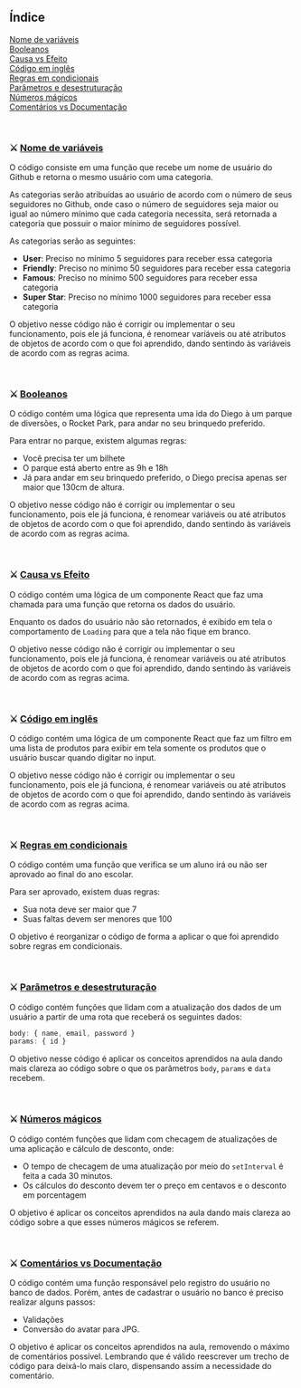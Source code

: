## Índice
[Nome de variáveis](#id1)<br>
[Booleanos](#id2)<br>
[Causa vs Efeito](#id03)<br>
[Código em inglês](#id04)<br> 
[Regras em condicionais](#id05)<br> 
[Parâmetros e desestruturação](#id06)<br> 
[Números mágicos](#id07)<br> 
[Comentários vs Documentação](#id08)<br> 
<!-- 
[Syntactic Sugars](#id09)<br>  
-->

<br>

<div id="id1"></div>

### ⚔️ [Nome de variáveis](desafios/01-nomenclatura-de-variaveis.ts) 

O código consiste em uma função que recebe um nome de usuário do Github e retorna o mesmo usuário com uma categoria.

As categorias serão atribuídas ao usuário de acordo com o número de seus seguidores no Github, onde caso o número de seguidores seja maior ou igual ao número mínimo que cada categoria necessita, será retornada a categoria que possuir o maior mínimo de seguidores possível.

As categorias serão as seguintes:

- **User**: Preciso no mínimo 5 seguidores para receber essa categoria
- **Friendly**: Preciso no mínimo 50 seguidores para receber essa categoria
- **Famous**: Preciso no mínimo 500 seguidores para receber essa categoria
- **Super Star**: Preciso no mínimo 1000 seguidores para receber essa categoria

O objetivo nesse código não é corrigir ou implementar o seu funcionamento, pois ele já funciona, é renomear variáveis ou até atributos de objetos de acordo com o que foi aprendido, dando sentindo às variáveis de acordo com as regras acima.

<br>

<div id="id2"></div>

### ⚔️ [Booleanos](desafios/01-nomenclatura-de-variaveis.ts)

O código contém uma lógica que representa uma ida do Diego à um parque de diversões, o Rocket Park, para andar no seu brinquedo preferido.

Para entrar no parque, existem algumas regras:
- Você precisa ter um bilhete
- O parque está aberto entre as 9h e 18h
- Já para andar em seu brinquedo preferido, o Diego precisa apenas ser maior que 130cm de altura.

O objetivo nesse código não é corrigir ou implementar o seu funcionamento, pois ele já funciona, é renomear variáveis ou até atributos de objetos de acordo com o que foi aprendido, dando sentindo às variáveis de acordo com as regras acima.

<br>

<div id="id3"></div>

### ⚔️ [Causa vs Efeito](desafios/03-causa-vs-efeito.tsx)

O código contém uma lógica de um componente React que faz uma chamada para uma função que retorna os dados do usuário.

Enquanto os dados do usuário não são retornados, é exibido em tela o comportamento de `Loading` para que a tela não fique em branco.

O objetivo nesse código não é corrigir ou implementar o seu funcionamento, pois ele já funciona, é renomear variáveis ou até atributos de objetos de acordo com o que foi aprendido, dando sentindo às variáveis de acordo com as regras acima.

<!-- Não consegui trocar nenhuma variável -->

<br>

<div id="id4"></div>

### ⚔️ [Código em inglês](desafios/04-codigo-em-ingles.tsx) 

O código contém uma lógica de um componente React que faz um filtro em uma lista de produtos para exibir em tela somente os produtos que o usuário buscar quando digitar no input.

O objetivo nesse código não é corrigir ou implementar o seu funcionamento, pois ele já funciona, é renomear variáveis ou até atributos de objetos de acordo com o que foi aprendido, dando sentindo às variáveis de acordo com as regras acima.

<br>

<div id="id5"></div>

### ⚔️ [Regras em condicionais](desafios/05-regras-em-condicionais.ts) 
O código contém uma função que verifica se um aluno irá ou não ser aprovado ao final do ano escolar.

Para ser aprovado, existem duas regras:

- Sua nota deve ser maior que 7
- Suas faltas devem ser menores que 100

O objetivo é reorganizar o código de forma a aplicar o que foi aprendido sobre regras em condicionais.

<br>

<div id="id6"></div>

### ⚔️ [Parâmetros e desestruturação](desafios/06-parametros-e-desestruturacao.tsx) 
O código contém funções que lidam com a atualização dos dados de um usuário a partir de uma rota que receberá os seguintes dados:

```js
body: { name, email, password }
params: { id }
```

O objetivo nesse código é aplicar os conceitos aprendidos na aula dando mais clareza ao código sobre o que os parâmetros `body`, `params` e `data` recebem.

<br>

<div id="id7"></div>

### ⚔️ [Números mágicos](desafios/07-numeros-magicos.js) 
O código contém funções que lidam com checagem de atualizações de uma aplicação e cálculo de desconto, onde:

- O tempo de checagem de uma atualização por meio do `setInterval` é feita a cada 30 minutos.
- Os cálculos do desconto devem ter o preço em centavos e o desconto em porcentagem

O objetivo é aplicar os conceitos aprendidos na aula dando mais clareza ao código sobre a que esses números mágicos se referem.

<br>

<div id="id8"></div>

### ⚔️ [Comentários vs Documentação](desafios/08-comentarios-vs-documentacao.js) 
O código contém uma função responsável pelo registro do usuário no banco de dados. Porém, antes de cadastrar o usuário no banco é preciso realizar alguns passos:

- Validações
- Conversão do avatar para JPG.

O objetivo é aplicar os conceitos aprendidos na aula, removendo o máximo de comentários possível. Lembrando que é válido reescrever um trecho de código para deixá-lo mais claro, dispensando assim a necessidade do comentário.

<br>

<div id="id9"></div>

<!-- 
### ⚔️ [Syntactic Sugars](desafios/09-syntatic-sugars.ts) 
O código possui um objetivo: pegar os primeiros 5 valores de um array de avaliações de um app, somá-los e retornar o resultado e horário atual. Para isso, temos duas funções:

- **sumFirstFiveRatings**: essa função deve retornar um objeto com o somatório das 5 primeiras avaliações e o horário atual em timestamp (caso tenha dúvidas sobre esse formato, é a quantidade de segundos que se passaram desde 1 de janeiro de 1970). Porém, caso avaliações seja `falsy` ou não possua pelo menos 5 valores, deve retornar os respectivos erros.
- **getFirstFiveRatings**: essa função deve retornar os primeiros 5 valores do array de avaliações caso o seu tamanho seja no mínimo 5. Se essa condição não for atendida, deve retornar `false`.

O objetivo nesse código é aplicar os conceitos aprendidos na aula, removendo o máximo de `syntatic sugars` possíveis do código. Lembrando que nem sempre um código mais curto é melhor.
-->

<br>

